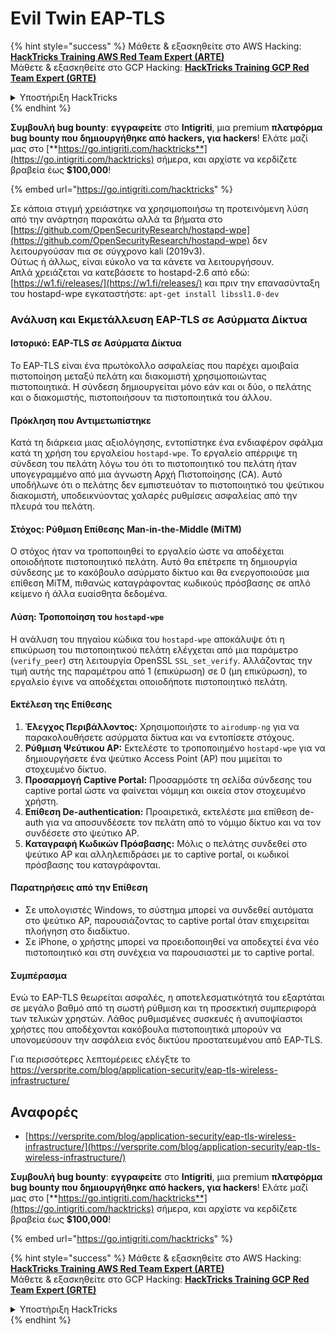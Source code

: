 # Evil Twin EAP-TLS

{% hint style="success" %}
Μάθετε & εξασκηθείτε στο AWS Hacking:<img src="/.gitbook/assets/arte.png" alt="" data-size="line">[**HackTricks Training AWS Red Team Expert (ARTE)**](https://training.hacktricks.xyz/courses/arte)<img src="/.gitbook/assets/arte.png" alt="" data-size="line">\
Μάθετε & εξασκηθείτε στο GCP Hacking: <img src="/.gitbook/assets/grte.png" alt="" data-size="line">[**HackTricks Training GCP Red Team Expert (GRTE)**<img src="/.gitbook/assets/grte.png" alt="" data-size="line">](https://training.hacktricks.xyz/courses/grte)

<details>

<summary>Υποστήριξη HackTricks</summary>

* Ελέγξτε τα [**σχέδια συνδρομής**](https://github.com/sponsors/carlospolop)!
* **Εγγραφείτε στην** 💬 [**ομάδα Discord**](https://discord.gg/hRep4RUj7f) ή στην [**ομάδα telegram**](https://t.me/peass) ή **ακολουθήστε** μας στο **Twitter** 🐦 [**@hacktricks\_live**](https://twitter.com/hacktricks\_live)**.**
* **Μοιραστείτε κόλπα hacking υποβάλλοντας PRs στα** [**HackTricks**](https://github.com/carlospolop/hacktricks) και [**HackTricks Cloud**](https://github.com/carlospolop/hacktricks-cloud) github repos.

</details>
{% endhint %}

<img src="../../.gitbook/assets/i3.png" alt="" data-size="original">\
**Συμβουλή bug bounty**: **εγγραφείτε** στο **Intigriti**, μια premium **πλατφόρμα bug bounty που δημιουργήθηκε από hackers, για hackers**! Ελάτε μαζί μας στο [**https://go.intigriti.com/hacktricks**](https://go.intigriti.com/hacktricks) σήμερα, και αρχίστε να κερδίζετε βραβεία έως **$100,000**!

{% embed url="https://go.intigriti.com/hacktricks" %}

Σε κάποια στιγμή χρειάστηκε να χρησιμοποιήσω τη προτεινόμενη λύση από την ανάρτηση παρακάτω αλλά τα βήματα στο [https://github.com/OpenSecurityResearch/hostapd-wpe](https://github.com/OpenSecurityResearch/hostapd-wpe) δεν λειτουργούσαν πια σε σύγχρονο kali (2019v3).\
Ούτως ή άλλως, είναι εύκολο να τα κάνετε να λειτουργήσουν.\
Απλά χρειάζεται να κατεβάσετε το hostapd-2.6 από εδώ: [https://w1.fi/releases/](https://w1.fi/releases/) και πριν την επανασύνταξη του hostapd-wpe εγκαταστήστε: `apt-get install libssl1.0-dev`

### Ανάλυση και Εκμετάλλευση EAP-TLS σε Ασύρματα Δίκτυα

#### Ιστορικό: EAP-TLS σε Ασύρματα Δίκτυα
Το EAP-TLS είναι ένα πρωτόκολλο ασφαλείας που παρέχει αμοιβαία πιστοποίηση μεταξύ πελάτη και διακομιστή χρησιμοποιώντας πιστοποιητικά. Η σύνδεση δημιουργείται μόνο εάν και οι δύο, ο πελάτης και ο διακομιστής, πιστοποιήσουν τα πιστοποιητικά του άλλου.

#### Πρόκληση που Αντιμετωπίστηκε
Κατά τη διάρκεια μιας αξιολόγησης, εντοπίστηκε ένα ενδιαφέρον σφάλμα κατά τη χρήση του εργαλείου `hostapd-wpe`. Το εργαλείο απέρριψε τη σύνδεση του πελάτη λόγω του ότι το πιστοποιητικό του πελάτη ήταν υπογεγραμμένο από μια άγνωστη Αρχή Πιστοποίησης (CA). Αυτό υποδήλωνε ότι ο πελάτης δεν εμπιστευόταν το πιστοποιητικό του ψεύτικου διακομιστή, υποδεικνύοντας χαλαρές ρυθμίσεις ασφαλείας από την πλευρά του πελάτη.

#### Στόχος: Ρύθμιση Επίθεσης Man-in-the-Middle (MiTM)
Ο στόχος ήταν να τροποποιηθεί το εργαλείο ώστε να αποδέχεται οποιοδήποτε πιστοποιητικό πελάτη. Αυτό θα επέτρεπε τη δημιουργία σύνδεσης με το κακόβουλο ασύρματο δίκτυο και θα ενεργοποιούσε μια επίθεση MiTM, πιθανώς καταγράφοντας κωδικούς πρόσβασης σε απλό κείμενο ή άλλα ευαίσθητα δεδομένα.

#### Λύση: Τροποποίηση του `hostapd-wpe`
Η ανάλυση του πηγαίου κώδικα του `hostapd-wpe` αποκάλυψε ότι η επικύρωση του πιστοποιητικού πελάτη ελέγχεται από μια παράμετρο (`verify_peer`) στη λειτουργία OpenSSL `SSL_set_verify`. Αλλάζοντας την τιμή αυτής της παραμέτρου από 1 (επικύρωση) σε 0 (μη επικύρωση), το εργαλείο έγινε να αποδέχεται οποιοδήποτε πιστοποιητικό πελάτη.

#### Εκτέλεση της Επίθεσης
1. **Έλεγχος Περιβάλλοντος:** Χρησιμοποιήστε το `airodump-ng` για να παρακολουθήσετε ασύρματα δίκτυα και να εντοπίσετε στόχους.
2. **Ρύθμιση Ψεύτικου AP:** Εκτελέστε το τροποποιημένο `hostapd-wpe` για να δημιουργήσετε ένα ψεύτικο Access Point (AP) που μιμείται το στοχευμένο δίκτυο.
3. **Προσαρμογή Captive Portal:** Προσαρμόστε τη σελίδα σύνδεσης του captive portal ώστε να φαίνεται νόμιμη και οικεία στον στοχευμένο χρήστη.
4. **Επίθεση De-authentication:** Προαιρετικά, εκτελέστε μια επίθεση de-auth για να αποσυνδέσετε τον πελάτη από το νόμιμο δίκτυο και να τον συνδέσετε στο ψεύτικο AP.
5. **Καταγραφή Κωδικών Πρόσβασης:** Μόλις ο πελάτης συνδεθεί στο ψεύτικο AP και αλληλεπιδράσει με το captive portal, οι κωδικοί πρόσβασης του καταγράφονται.

#### Παρατηρήσεις από την Επίθεση
- Σε υπολογιστές Windows, το σύστημα μπορεί να συνδεθεί αυτόματα στο ψεύτικο AP, παρουσιάζοντας το captive portal όταν επιχειρείται πλοήγηση στο διαδίκτυο.
- Σε iPhone, ο χρήστης μπορεί να προειδοποιηθεί να αποδεχτεί ένα νέο πιστοποιητικό και στη συνέχεια να παρουσιαστεί με το captive portal.

#### Συμπέρασμα
Ενώ το EAP-TLS θεωρείται ασφαλές, η αποτελεσματικότητά του εξαρτάται σε μεγάλο βαθμό από τη σωστή ρύθμιση και τη προσεκτική συμπεριφορά των τελικών χρηστών. Λάθος ρυθμισμένες συσκευές ή ανυποψίαστοι χρήστες που αποδέχονται κακόβουλα πιστοποιητικά μπορούν να υπονομεύσουν την ασφάλεια ενός δικτύου προστατευμένου από EAP-TLS.

Για περισσότερες λεπτομέρειες ελέγξτε το https://versprite.com/blog/application-security/eap-tls-wireless-infrastructure/

## Αναφορές
* [https://versprite.com/blog/application-security/eap-tls-wireless-infrastructure/](https://versprite.com/blog/application-security/eap-tls-wireless-infrastructure/)

<img src="../../.gitbook/assets/i3.png" alt="" data-size="original">\
**Συμβουλή bug bounty**: **εγγραφείτε** στο **Intigriti**, μια premium **πλατφόρμα bug bounty που δημιουργήθηκε από hackers, για hackers**! Ελάτε μαζί μας στο [**https://go.intigriti.com/hacktricks**](https://go.intigriti.com/hacktricks) σήμερα, και αρχίστε να κερδίζετε βραβεία έως **$100,000**!

{% embed url="https://go.intigriti.com/hacktricks" %}

{% hint style="success" %}
Μάθετε & εξασκηθείτε στο AWS Hacking:<img src="/.gitbook/assets/arte.png" alt="" data-size="line">[**HackTricks Training AWS Red Team Expert (ARTE)**](https://training.hacktricks.xyz/courses/arte)<img src="/.gitbook/assets/arte.png" alt="" data-size="line">\
Μάθετε & εξασκηθείτε στο GCP Hacking: <img src="/.gitbook/assets/grte.png" alt="" data-size="line">[**HackTricks Training GCP Red Team Expert (GRTE)**<img src="/.gitbook/assets/grte.png" alt="" data-size="line">](https://training.hacktricks.xyz/courses/grte)

<details>

<summary>Υποστήριξη HackTricks</summary>

* Ελέγξτε τα [**σχέδια συνδρομής**](https://github.com/sponsors/carlospolop)!
* **Εγγραφείτε στην** 💬 [**ομάδα Discord**](https://discord.gg/hRep4RUj7f) ή στην [**ομάδα telegram**](https://t.me/peass) ή **ακολουθήστε** μας στο **Twitter** 🐦 [**@hacktricks\_live**](https://twitter.com/hacktricks\_live)**.**
* **Μοιραστείτε κόλπα hacking υποβάλλοντας PRs στα** [**HackTricks**](https://github.com/carlospolop/hacktricks) και [**HackTricks Cloud**](https://github.com/carlospolop/hacktricks-cloud) github repos.

</details>
{% endhint %}
